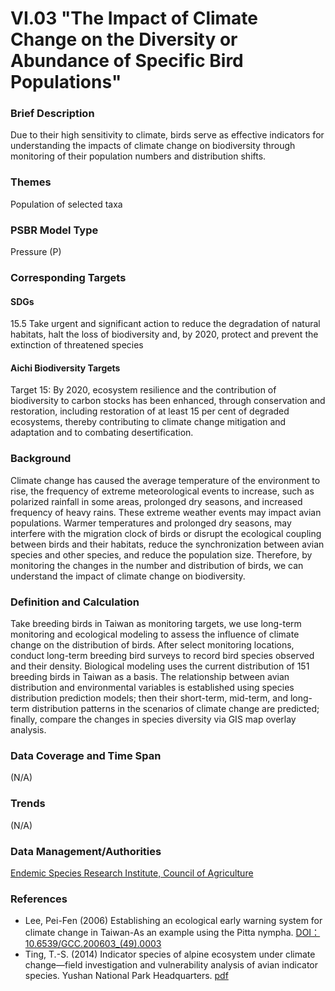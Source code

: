 # VI.03 "The Impact of Climate Change on the Diversity or Abundance of Specific Bird Populations"

<script type="text/javascript" src="http://cdn.mathjax.org/mathjax/latest/MathJax.js?config=TeX-AMS-MML_HTMLorMML"></script>

### Brief Description
Due to their high sensitivity to climate, birds serve as effective indicators for understanding the impacts of climate change on biodiversity through monitoring of their population numbers and distribution shifts.

### Themes
Population of selected taxa
### PSBR Model Type
Pressure (P)
### Corresponding Targets
#### SDGs
15.5 Take urgent and significant action to reduce the degradation of natural habitats, halt the loss of biodiversity and, by 2020, protect and prevent the extinction of threatened species
#### Aichi Biodiversity Targets
Target 15: By 2020, ecosystem resilience and the contribution of biodiversity to carbon stocks has been enhanced, through conservation and restoration, including restoration of at least 15 per cent of degraded ecosystems, thereby contributing to climate change mitigation and adaptation and to combating desertification.
### Background
Climate change has caused the average temperature of the environment to rise, the frequency of extreme meteorological events to increase, such as polarized rainfall in some areas, prolonged dry seasons, and increased frequency of heavy rains. These extreme weather events may impact avian populations. Warmer temperatures and prolonged dry seasons, may interfere with the migration clock of birds or disrupt the ecological coupling between birds and their habitats, reduce the synchronization between avian species and other species, and reduce the population size. Therefore, by monitoring the changes in the number and distribution of birds, we can understand the impact of climate change on biodiversity.
### Definition and Calculation
Take breeding birds in Taiwan as monitoring targets, we use long-term monitoring and ecological modeling to assess the influence of climate change on the distribution of birds. After select monitoring locations, conduct long-term breeding bird surveys to record bird species observed and their density. Biological modeling uses the current distribution of 151 breeding birds in Taiwan as a basis. The relationship between avian distribution and environmental variables is established using species distribution prediction models; then their short-term, mid-term, and long-term distribution patterns in the scenarios of climate change are predicted; finally, compare the changes in species diversity via GIS map overlay analysis.
### Data Coverage and Time Span
(N/A)
### Trends
(N/A)
### Data Management/Authorities
[Endemic Species Research Institute, Council of Agriculture](https://www.tesri.gov.tw)
### References
* Lee, Pei-Fen (2006) Establishing an ecological early warning system for climate change in Taiwan-As an example using the Pitta nympha. [DOI： 10.6539/GCC.200603_(49).0003](http://dx.doi.org/10.6539%2fGCC.200603_(49).0003)
* Ting, T.-S. (2014) Indicator species of alpine ecosystem under climate change—field investigation and vulnerability analysis of avian indicator species. Yushan National Park Headquarters. [pdf](https://www.ysnp.gov.tw/upload/documents/20150122_105012.89825.pdf)